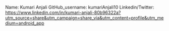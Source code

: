 Name: Kumari Anjali
GitHub_username: kumariAnjali10
Linkedin/Twitter: https://www.linkedin.com/in/kumari-anjali-80b96322a?utm_source=share&utm_campaign=share_via&utm_content=profile&utm_medium=android_app